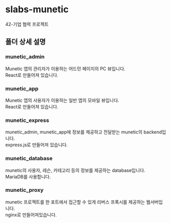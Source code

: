 # slabs-munetic
42-기업 협력 프로젝트

## 폴더 상세 설명
### munetic_admin
Munetic 앱의 관리자가 이용하는 어드민 페이지의 PC 뷰입니다.  
React로 만들어져 있습니다.
### munetic_app
Munetic 앱의 사용자가 이용하는 일반 앱의 모바일 뷰입니다.  
React로 만들어져 있습니다.
### munetic_express
munetic_admin, munetic_app에 정보를 제공하고 전달받는 munetic의 backend입니다.  
express.js로 만들어져 있습니다.
### munetic_database
munetic의 사용자, 레슨, 카테고리 등의 정보를 제공하는 database입니다.  
MariaDB를 사용합니다.
### munetic_proxy
munetic 프로젝트를 한 포트에서 접근할 수 있게 리버스 프록시를 제공하는 웹서버입니다.  
nginx로 만들어져있습니다.
